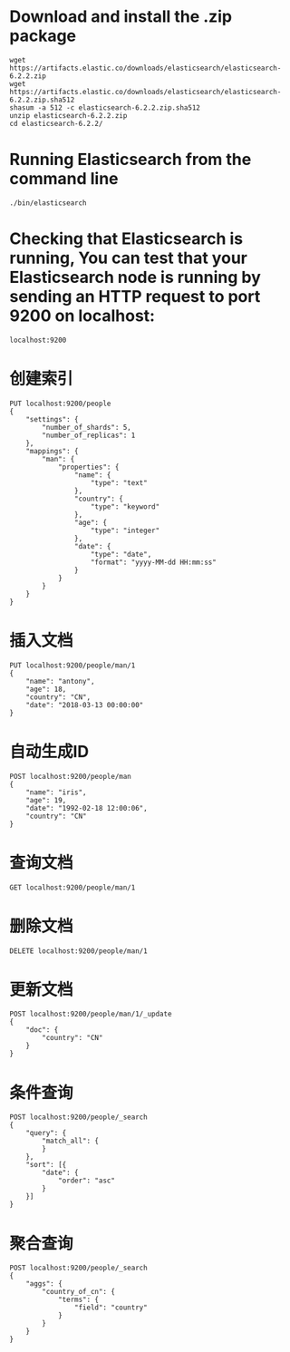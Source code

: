 # Download and install the .zip package
    wget https://artifacts.elastic.co/downloads/elasticsearch/elasticsearch-6.2.2.zip
    wget https://artifacts.elastic.co/downloads/elasticsearch/elasticsearch-6.2.2.zip.sha512
    shasum -a 512 -c elasticsearch-6.2.2.zip.sha512 
    unzip elasticsearch-6.2.2.zip
    cd elasticsearch-6.2.2/
# Running Elasticsearch from the command line
    ./bin/elasticsearch
# Checking that Elasticsearch is running, You can test that your Elasticsearch node is running by sending an HTTP request to port 9200 on localhost:
    localhost:9200

# 创建索引
    PUT localhost:9200/people
    {
        "settings": {
            "number_of_shards": 5,
            "number_of_replicas": 1
        },
        "mappings": {
            "man": {
                "properties": {
                    "name": {
                        "type": "text"
                    },
                    "country": {
                        "type": "keyword"
                    },
                    "age": {
                        "type": "integer"
                    },
                    "date": {
                        "type": "date",
                        "format": "yyyy-MM-dd HH:mm:ss"
                    }
                }
            }
        }
    }

# 插入文档
    PUT localhost:9200/people/man/1
    {
        "name": "antony",
        "age": 18,
        "country": "CN",
        "date": "2018-03-13 00:00:00"
    }

# 自动生成ID
    POST localhost:9200/people/man
    {
        "name": "iris",
        "age": 19,
        "date": "1992-02-18 12:00:06",
        "country": "CN"
    }

# 查询文档
    GET localhost:9200/people/man/1

# 删除文档
    DELETE localhost:9200/people/man/1

# 更新文档
    POST localhost:9200/people/man/1/_update
    {
        "doc": {
            "country": "CN"
        }
    }

# 条件查询
    POST localhost:9200/people/_search
    {
        "query": {
            "match_all": {
            }
        },
        "sort": [{
            "date": {
                "order": "asc"
            }
        }]
    }

# 聚合查询
    POST localhost:9200/people/_search
    {
        "aggs": {
            "country_of_cn": {
                "terms": {
                    "field": "country"
                }
            }
        }
    }